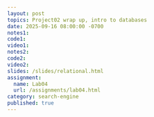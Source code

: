 ```yaml
---
layout: post
topics: Project02 wrap up, intro to databases
date: 2025-09-16 08:00:00 -0700
notes1: 
code1: 
video1: 
notes2: 
code2: 
video2: 
slides: /slides/relational.html
assignment:
  name: Lab04
  url: /assignments/lab04.html
category: search-engine
published: true
---
```

